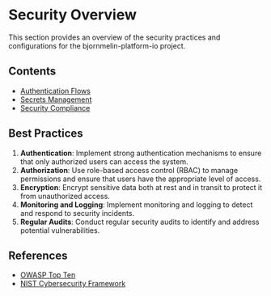 # Security Overview

This section provides an overview of the security practices and configurations for the bjornmelin-platform-io project.

## Contents

- [Authentication Flows](./auth-flow.md)
- [Secrets Management](./secrets.md)
- [Security Compliance](./compliance.md)

## Best Practices

1. **Authentication**: Implement strong authentication mechanisms to ensure that only authorized users can access the system.
2. **Authorization**: Use role-based access control (RBAC) to manage permissions and ensure that users have the appropriate level of access.
3. **Encryption**: Encrypt sensitive data both at rest and in transit to protect it from unauthorized access.
4. **Monitoring and Logging**: Implement monitoring and logging to detect and respond to security incidents.
5. **Regular Audits**: Conduct regular security audits to identify and address potential vulnerabilities.

## References

- [OWASP Top Ten](https://owasp.org/www-project-top-ten/)
- [NIST Cybersecurity Framework](https://www.nist.gov/cyberframework)
